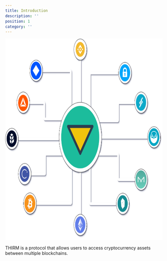 ```yaml
---
title: Introduction
description: ''
position: 1
category: ''
---
```


<img src="/xthirm.png"  width="1280" height="640" alt=""/>


THIRM is a protocol that allows users to access cryptocurrency assets between multiple blockchains. 

